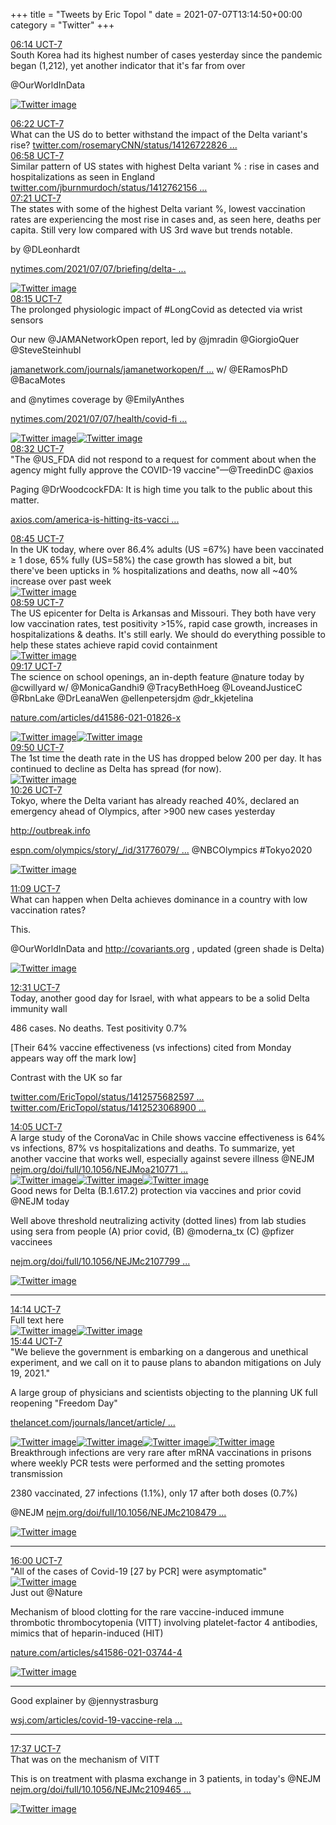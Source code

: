+++
title = "Tweets by Eric Topol " 
date = 2021-07-07T13:14:50+00:00
category = "Twitter"
+++
<div class="tweet"> 
<div class="profile"> 
<a href="https://twitter.com/erictopol/status/1412762028242989057" target="_blank" rel="noreferer">06:14 UCT-7</a> 
</div> 
<div class="content"> 
South Korea had its highest number of cases yesterday  since the pandemic began (1,212), yet another indicator that it's far from over

@OurWorldInData </div> 
<a href="/twitter/erictopol/images/E5sjaOoVcAIpJkG.jpg"  ><img src="/twitter/erictopol/images/E5sjaOoVcAIpJkG.jpg" alt="Twitter image" ></img></a></div> 
<div class="tweet"> 
<div class="profile"> 
<a href="https://twitter.com/erictopol/status/1412763889679298570" target="_blank" rel="noreferer">06:22 UCT-7</a> 
</div> 
<div class="content"> 
What can the US do to better withstand the impact of the Delta variant's rise? <a href="https://twitter.com/rosemaryCNN/status/1412672282640752640" target="_blank" rel="noreferer">twitter.com/rosemaryCNN/status/14126722826 ...</a> 
</div> 
</div> 
<div class="tweet"> 
<div class="profile"> 
<a href="https://twitter.com/erictopol/status/1412772928488230914" target="_blank" rel="noreferer">06:58 UCT-7</a> 
</div> 
<div class="content"> 
Similar pattern of US states with highest Delta variant % : rise in cases and hospitalizations as seen in England <a href="https://twitter.com/jburnmurdoch/status/1412762156848799744" target="_blank" rel="noreferer">twitter.com/jburnmurdoch/status/1412762156 ...</a> 
</div> 
</div> 
<div class="tweet"> 
<div class="profile"> 
<a href="https://twitter.com/erictopol/status/1412778748391219200" target="_blank" rel="noreferer">07:21 UCT-7</a> 
</div> 
<div class="content"> 
The states with some of the highest Delta variant %, lowest vaccination rates are experiencing the most rise in  cases and, as seen here, deaths per capita. Still very low compared with US 3rd wave but trends notable.

by @DLeonhardt 

<a href="https://www.nytimes.com/2021/07/07/briefing/delta-variant-spread-red-states-us.html?referringSource=articleShare" target="_blank" rel="noreferer">nytimes.com/2021/07/07/briefing/delta- ...</a> 
 </div> 
<a href="/twitter/erictopol/images/E5syEpRVoAYRdLZ.jpg"  ><img src="/twitter/erictopol/images/E5syEpRVoAYRdLZ.jpg" alt="Twitter image" ></img></a></div> 
<div class="tweet"> 
<div class="profile"> 
<a href="https://twitter.com/erictopol/status/1412792449202737163" target="_blank" rel="noreferer">08:15 UCT-7</a> 
</div> 
<div class="content"> 
The prolonged physiologic impact of #LongCovid as detected via wrist sensors

Our new @JAMANetworkOpen report, led by @jmradin @GiorgioQuer @SteveSteinhubl 

<a href="https://jamanetwork.com/journals/jamanetworkopen/fullarticle/2781687" target="_blank" rel="noreferer">jamanetwork.com/journals/jamanetworkopen/f ...</a> 
 w/ @ERamosPhD @BacaMotes 

and @nytimes coverage by @EmilyAnthes 

<a href="https://www.nytimes.com/2021/07/07/health/covid-fitbit-wearables.html?smid=tw-share" target="_blank" rel="noreferer">nytimes.com/2021/07/07/health/covid-fi ...</a> 
 </div> 
<a href="/twitter/erictopol/images/E5s-09hVgAQPHCX.jpg"  ><img src="/twitter/erictopol/images/E5s-09hVgAQPHCX.jpg" alt="Twitter image" ></img></a><a href="/twitter/erictopol/images/E5s-_SEUYAE6S_Y.jpg"  ><img src="/twitter/erictopol/images/E5s-_SEUYAE6S_Y.jpg" alt="Twitter image" ></img></a></div> 
<div class="tweet"> 
<div class="profile"> 
<a href="https://twitter.com/erictopol/status/1412796579732365315" target="_blank" rel="noreferer">08:32 UCT-7</a> 
</div> 
<div class="content"> 
"The @US_FDA  did not respond to a request for comment about when the agency might fully approve the COVID-19 vaccine"—@TreedinDC @axios 

Paging @DrWoodcockFDA: It is high time you talk to the public about this matter.

<a href="https://www.axios.com/america-is-hitting-its-vaccination-ceiling-0d896b5f-a18b-4978-8d13-e5da2a3d97af.html" target="_blank" rel="noreferer">axios.com/america-is-hitting-its-vacci ...</a> 
</div> 
</div> 
<div class="tweet"> 
<div class="profile"> 
<a href="https://twitter.com/erictopol/status/1412800014527602688" target="_blank" rel="noreferer">08:45 UCT-7</a> 
</div> 
<div class="content"> 
In the UK today, where over 86.4% adults (US =67%) have been vaccinated ≥ 1 dose, 65% fully (US=58%) the case growth has slowed a bit, but there've been upticks in % hospitalizations and deaths, now all ~40% increase over past week </div> 
<a href="/twitter/erictopol/images/E5tFyjXVgAsRiU5.jpg"  ><img src="/twitter/erictopol/images/E5tFyjXVgAsRiU5.jpg" alt="Twitter image" ></img></a></div> 
<div class="tweet"> 
<div class="profile"> 
<a href="https://twitter.com/erictopol/status/1412803558995464195" target="_blank" rel="noreferer">08:59 UCT-7</a> 
</div> 
<div class="content"> 
The US epicenter for Delta is Arkansas and Missouri. They both have very low vaccination rates, test positivity &gt;15%, rapid case growth, increases in hospitalizations &amp; deaths. It's still early. We should do everything possible to help these states achieve rapid covid containment </div> 
<a href="/twitter/erictopol/images/E5tJBmDVEAEKpOq.jpg"  ><img src="/twitter/erictopol/images/E5tJBmDVEAEKpOq.jpg" alt="Twitter image" ></img></a></div> 
<div class="tweet"> 
<div class="profile"> 
<a href="https://twitter.com/erictopol/status/1412808059143954438" target="_blank" rel="noreferer">09:17 UCT-7</a> 
</div> 
<div class="content"> 
The science on school openings, an in-depth feature @nature today by @cwillyard w/ @MonicaGandhi9 @TracyBethHoeg @LoveandJusticeC @RbnLake @DrLeanaWen @ellenpetersjdm @dr_kkjetelina

<a href="https://www.nature.com/articles/d41586-021-01826-x" target="_blank" rel="noreferer">nature.com/articles/d41586-021-01826-x</a> 
 </div> 
<a href="/twitter/erictopol/images/E5tMD7FUYAUKAk6.jpg"  ><img src="/twitter/erictopol/images/E5tMD7FUYAUKAk6.jpg" alt="Twitter image" ></img></a><a href="/twitter/erictopol/images/E5tMFfTUcAETeJe.jpg"  ><img src="/twitter/erictopol/images/E5tMFfTUcAETeJe.jpg" alt="Twitter image" ></img></a></div> 
<div class="tweet"> 
<div class="profile"> 
<a href="https://twitter.com/erictopol/status/1412816363156955136" target="_blank" rel="noreferer">09:50 UCT-7</a> 
</div> 
<div class="content"> 
The 1st time the death rate in the US has dropped below 200 per day. It has continued to decline as Delta has spread (for now). </div> 
<a href="/twitter/erictopol/images/E5tUp1MVIAoJc4M.jpg"  ><img src="/twitter/erictopol/images/E5tUp1MVIAoJc4M.jpg" alt="Twitter image" ></img></a></div> 
<div class="tweet"> 
<div class="profile"> 
<a href="https://twitter.com/erictopol/status/1412825381921464324" target="_blank" rel="noreferer">10:26 UCT-7</a> 
</div> 
<div class="content"> 
Tokyo, where the Delta variant has already reached 40%, declared an emergency ahead of Olympics, after &gt;900 new cases yesterday

<a href="http://outbreak.info" target="_blank" rel="noreferer">http://outbreak.info</a> 


<a href="https://www.espn.com/olympics/story/_/id/31776079/tokyo-surging-covid-19-cases-likely-means-new-state-emergency-olympics" target="_blank" rel="noreferer">espn.com/olympics/story/_/id/31776079/ ...</a> 
 @NBCOlympics #Tokyo2020 </div> 
<a href="/twitter/erictopol/images/E5tcg6EVEAAumLh.jpg"  ><img src="/twitter/erictopol/images/E5tcg6EVEAAumLh.jpg" alt="Twitter image" ></img></a></div> 
<div class="tweet"> 
<div class="profile"> 
<a href="https://twitter.com/erictopol/status/1412836248641802247" target="_blank" rel="noreferer">11:09 UCT-7</a> 
</div> 
<div class="content"> 
What can happen when Delta achieves dominance in a country with low vaccination rates?

This. 

@OurWorldInData and <a href="http://covariants.org" target="_blank" rel="noreferer">http://covariants.org</a> 
, updated (green shade is Delta) </div> 
<a href="/twitter/erictopol/images/E5tm4j5VcAE4Ihk.jpg"  ><img src="/twitter/erictopol/images/E5tm4j5VcAE4Ihk.jpg" alt="Twitter image" ></img></a></div> 
<div class="tweet"> 
<div class="profile"> 
<a href="https://twitter.com/erictopol/status/1412856841864839168" target="_blank" rel="noreferer">12:31 UCT-7</a> 
</div> 
<div class="content"> 
Today, another good day for Israel, with what appears to be a solid Delta immunity wall

486 cases. No deaths. Test positivity 0.7%

[Their 64% vaccine effectiveness (vs infections) cited from Monday appears way off the mark low]

Contrast with the UK so far

<a href="https://twitter.com/EricTopol/status/1412575682597580805" target="_blank" rel="noreferer">twitter.com/EricTopol/status/1412575682597 ...</a> 
 <a href="https://twitter.com/EricTopol/status/1412523068900057089" target="_blank" rel="noreferer">twitter.com/EricTopol/status/1412523068900 ...</a> 
</div> 
</div> 
<div class="tweet"> 
<div class="profile"> 
<a href="https://twitter.com/erictopol/status/1412880354134970371" target="_blank" rel="noreferer">14:05 UCT-7</a> 
</div> 
<div class="content"> 
A large study of the CoronaVac in Chile shows vaccine effectiveness is 64% vs infections, 87% vs hospitalizations and deaths. To summarize, yet another vaccine that works well, especially against severe illness @NEJM <a href="https://www.nejm.org/doi/full/10.1056/NEJMoa2107715?query=featured_home" target="_blank" rel="noreferer">nejm.org/doi/full/10.1056/NEJMoa210771 ...</a> 
 </div> 
<a href="/twitter/erictopol/images/E5uOhiGUUAQdNS0.jpg"  ><img src="/twitter/erictopol/images/E5uOhiGUUAQdNS0.jpg" alt="Twitter image" ></img></a><a href="/twitter/erictopol/images/E5uOjoxVEAEIclW.jpg"  ><img src="/twitter/erictopol/images/E5uOjoxVEAEIclW.jpg" alt="Twitter image" ></img></a><a href="/twitter/erictopol/images/E5uO1OTVkAMZbak.jpg"  ><img src="/twitter/erictopol/images/E5uO1OTVkAMZbak.jpg" alt="Twitter image" ></img></a></div> 
<div class="thread"> 
<div class="thread-content"> 
Good news for Delta (B.1.617.2) protection via vaccines and prior covid @NEJM today

Well above threshold neutralizing activity (dotted lines) from lab studies using sera from people (A) prior covid, (B) @moderna_tx (C) @pfizer vaccinees

<a href="https://www.nejm.org/doi/full/10.1056/NEJMc2107799?query=featured_home" target="_blank" rel="noreferer">nejm.org/doi/full/10.1056/NEJMc2107799 ...</a> 
 </div> 
<a href="/twitter/erictopol/images/E5uK3HTVcAA0zLz.jpg"  ><img src="/twitter/erictopol/images/E5uK3HTVcAA0zLz.jpg" alt="Twitter image" ></img></a><hr><div class="profile"> 
<a href="https://twitter.com/erictopol/status/1412882639506214914" target="_blank" rel="noreferer">14:14 UCT-7</a> 
</div> 
<div class="content"> 
Full text here </div> 
<a href="/twitter/erictopol/images/E5uQCFLVkAAaGxk.jpg"  ><img src="/twitter/erictopol/images/E5uQCFLVkAAaGxk.jpg" alt="Twitter image" ></img></a><a href="/twitter/erictopol/images/E5uQFPgVUAIP0eq.jpg"  ><img src="/twitter/erictopol/images/E5uQFPgVUAIP0eq.jpg" alt="Twitter image" ></img></a></div> 
<div class="tweet"> 
<div class="profile"> 
<a href="https://twitter.com/erictopol/status/1412905295408369666" target="_blank" rel="noreferer">15:44 UCT-7</a> 
</div> 
<div class="content"> 
"We believe the government is embarking on a dangerous and unethical experiment, and we call on it to pause plans to abandon mitigations on July 19, 2021."

A large group of physicians and scientists objecting to the planning UK full reopening "Freedom Day"

<a href="https://www.thelancet.com/journals/lancet/article/PIIS0140-6736(21)01589-0/fulltext" target="_blank" rel="noreferer">thelancet.com/journals/lancet/article/ ...</a> 
 </div> 
<a href="/twitter/erictopol/images/E5ulIFWVgAIslYk.jpg"  ><img src="/twitter/erictopol/images/E5ulIFWVgAIslYk.jpg" alt="Twitter image" ></img></a><a href="/twitter/erictopol/images/E5ulJlPVUAM6MpO.jpg"  ><img src="/twitter/erictopol/images/E5ulJlPVUAM6MpO.jpg" alt="Twitter image" ></img></a><a href="/twitter/erictopol/images/E5ulshRVkAA5rOx.jpg"  ><img src="/twitter/erictopol/images/E5ulshRVkAA5rOx.jpg" alt="Twitter image" ></img></a><a href="/twitter/erictopol/images/E5ul10UVkAA88bj.jpg"  ><img src="/twitter/erictopol/images/E5ul10UVkAA88bj.jpg" alt="Twitter image" ></img></a></div> 
<div class="thread"> 
<div class="thread-content"> 
Breakthrough infections are very rare after mRNA vaccinations in prisons where weekly PCR tests were performed and the setting promotes transmission

2380 vaccinated, 27 infections (1.1%), only 17 after both doses (0.7%)

@NEJM <a href="https://www.nejm.org/doi/full/10.1056/NEJMc2108479?query=featured_home" target="_blank" rel="noreferer">nejm.org/doi/full/10.1056/NEJMc2108479 ...</a> 
 </div> 
<a href="/twitter/erictopol/images/E5uUP5tVoAED_00.png"  ><img src="/twitter/erictopol/images/E5uUP5tVoAED_00.png" alt="Twitter image" ></img></a><hr><div class="profile"> 
<a href="https://twitter.com/erictopol/status/1412909511711420416" target="_blank" rel="noreferer">16:00 UCT-7</a> 
</div> 
<div class="content"> 
"All of the cases of Covid-19 [27 by PCR] were asymptomatic" </div> 
<a href="/twitter/erictopol/images/E5upp5CVoAQ0FYv.jpg"  ><img src="/twitter/erictopol/images/E5upp5CVoAQ0FYv.jpg" alt="Twitter image" ></img></a></div> 
<div class="thread"> 
<div class="thread-content"> 
Just out @Nature 

Mechanism of blood clotting for the rare vaccine-induced immune thrombotic thrombocytopenia (VITT) involving platelet-factor 4 antibodies, mimics that of heparin-induced (HIT)

<a href="https://www.nature.com/articles/s41586-021-03744-4" target="_blank" rel="noreferer">nature.com/articles/s41586-021-03744-4</a> 
 </div> 
<a href="/twitter/erictopol/images/E5soohqVcAEA-nT.jpg"  ><img src="/twitter/erictopol/images/E5soohqVcAEA-nT.jpg" alt="Twitter image" ></img></a><hr><div class="thread-content"> 
Good explainer by @jennystrasburg 

<a href="https://www.wsj.com/articles/covid-19-vaccine-related-blood-clots-linked-to-amino-acids-in-new-study-11625648400?mod=hp_lead_pos6" target="_blank" rel="noreferer">wsj.com/articles/covid-19-vaccine-rela ...</a> 
</div> 
<hr><div class="profile"> 
<a href="https://twitter.com/erictopol/status/1412933923043110917" target="_blank" rel="noreferer">17:37 UCT-7</a> 
</div> 
<div class="content"> 
That was on the mechanism of VITT

This is on treatment with plasma exchange in 3 patients, in today's @NEJM <a href="https://www.nejm.org/doi/full/10.1056/NEJMc2109465?query=featured_home" target="_blank" rel="noreferer">nejm.org/doi/full/10.1056/NEJMc2109465 ...</a> 
 </div> 
<a href="/twitter/erictopol/images/E5u_4iLVUAEiGJO.jpg"  ><img src="/twitter/erictopol/images/E5u_4iLVUAEiGJO.jpg" alt="Twitter image" ></img></a></div> 


